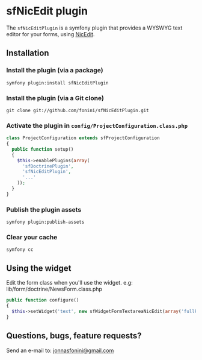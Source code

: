 # sfNicEdit plugin #

The `sfNicEditPlugin` is a symfony plugin that provides a WYSWYG text editor for your forms, using [NicEdit](http://www.nicedit.com).


## Installation ##

### Install the plugin (via a package)

`symfony plugin:install sfNicEditPlugin`

### Install the plugin (via a Git clone)

`git clone git://github.com/fonini/sfNicEditPlugin.git`

### Activate the plugin in `config/ProjectConfiguration.class.php`

````php
class ProjectConfiguration extends sfProjectConfiguration
{
  public function setup()
  {
    $this->enablePlugins(array(
      'sfDoctrinePlugin',
      'sfNicEditPlugin',
      '...'
    ));
  }
}
````

### Publish the plugin assets

`symfony plugin:publish-assets`

### Clear your cache

`symfony cc`

## Using the widget ##

Edit the form class when you'll use the widget. e.g: lib/form/doctrine/NewsForm.class.php
    
````php
public function configure()
{
  $this->setWidget('text', new sfWidgetFormTextareaNicEdit(array('fullPanel' => true), array('cols' => 100, 'rows' => 20)));
}
````

## Questions, bugs, feature requests? ##

Send an e-mail to: jonnasfonini@gmail.com
